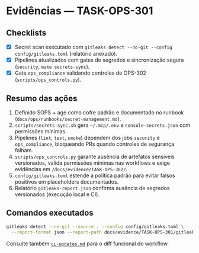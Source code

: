 # Evidências — TASK-OPS-301

## Checklists

- [x] Secret scan executado com `gitleaks detect --no-git --config config/gitleaks.toml` (relatório anexado).
- [x] Pipelines atualizados com gates de segredos e sincronização segura (`security`, `make secrets-sync`).
- [x] Gate `ops_compliance` validando controles de OPS-302 (`scripts/ops_controls.py`).

## Resumo das ações

1. Definido SOPS + age como cofre padrão e documentado no runbook (`docs/ops/runbooks/secret-management.md`).
2. `scripts/secrets-sync.sh` gera `~/.mcp/.env` e `console-secrets.json` com permissões mínimas.
3. Pipelines (`lint`, `test`, `smoke`) dependem dos jobs `security` e `ops_compliance`, bloqueando PRs quando controles de segurança falham.
4. `scripts/ops_controls.py` garante ausência de artefatos sensíveis versionados, valida permissões mínimas nas workflows e exige evidências em `/docs/evidence/TASK-OPS-302/`.
5. `config/gitleaks.toml` estende a política padrão para evitar falsos positivos em placeholders documentados.
6. Relatório `gitleaks-report.json` confirma ausência de segredos versionados (execução local e CI).

## Comandos executados

```bash
gitleaks detect --no-git --source . --config config/gitleaks.toml \
  --report-format json --report-path docs/evidence/TASK-OPS-301/gitleaks-report.json
```

Consulte também [`ci-updates.md`](ci-updates.md) para o diff funcional do workflow.
